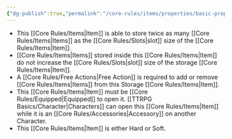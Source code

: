 ```yaml
---
{"dg-publish":true,"permalink":"/core-rules/items/properties/basic-properties/storage/"}
---
```


- This [[Core Rules/Items\|Item]] is able to store twice as many [[Core Rules/Items\|Items]] as the [[Core Rules/Slots\|slot]] size of the [[Core Rules/Items\|Item]].
- [[Core Rules/Items\|Items]] stored inside this [[Core Rules/Items\|Item]] do not increase the [[Core Rules/Slots\|slot]] size of the storage [[Core Rules/Items\|Item]].
- A [[Core Rules/Free Actions\|Free Action]] is required to add or remove [[Core Rules/Items\|Items]] from this Storage [[Core Rules/Items\|Item]].
- This [[Core Rules/Items\|Item]] must be [[Core Rules/Equipped\|Equipped]] to open it. [[TTRPG Basics/Character\|Characters]] can open this [[Core Rules/Items\|Item]] while it is an [[Core Rules/Accessories\|Accessory]] on another Character.
- This [[Core Rules/Items\|Item]] is either Hard or Soft.